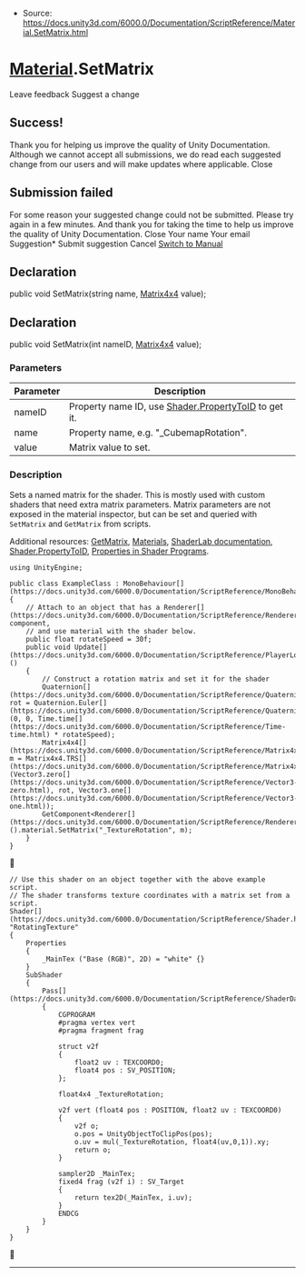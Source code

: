 * Source: https://docs.unity3d.com/6000.0/Documentation/ScriptReference/Material.SetMatrix.html

#  [Material](https://docs.unity3d.com/6000.0/Documentation/ScriptReference/Material.html).SetMatrix
Leave feedback
Suggest a change
## Success!
Thank you for helping us improve the quality of Unity Documentation. Although we cannot accept all submissions, we do read each suggested change from our users and will make updates where applicable.
Close
## Submission failed
For some reason your suggested change could not be submitted. Please <a>try again</a> in a few minutes. And thank you for taking the time to help us improve the quality of Unity Documentation.
Close
Your name Your email Suggestion* Submit suggestion
Cancel
[Switch to Manual](https://docs.unity3d.com/6000.0/Documentation/Manual/class-Material.html "Go to Material Component in the Manual")
## Declaration
public void SetMatrix(string name, [Matrix4x4](https://docs.unity3d.com/6000.0/Documentation/ScriptReference/Matrix4x4.html) value); 
## Declaration
public void SetMatrix(int nameID, [Matrix4x4](https://docs.unity3d.com/6000.0/Documentation/ScriptReference/Matrix4x4.html) value); 
### Parameters
Parameter | Description  
---|---  
nameID | Property name ID, use [Shader.PropertyToID](https://docs.unity3d.com/6000.0/Documentation/ScriptReference/Shader.PropertyToID.html) to get it.  
name | Property name, e.g. "_CubemapRotation".  
value | Matrix value to set.  
### Description
Sets a named matrix for the shader.
This is mostly used with custom shaders that need extra matrix parameters. Matrix parameters are not exposed in the material inspector, but can be set and queried with `SetMatrix` and `GetMatrix` from scripts.  
  
Additional resources: [GetMatrix](https://docs.unity3d.com/6000.0/Documentation/ScriptReference/Material.GetMatrix.html), [Materials](https://docs.unity3d.com/6000.0/Documentation/Manual/Materials.html), [ShaderLab documentation](https://docs.unity3d.com/6000.0/Documentation/Manual/Shaders.html), [Shader.PropertyToID](https://docs.unity3d.com/6000.0/Documentation/ScriptReference/Shader.PropertyToID.html), [Properties in Shader Programs](https://docs.unity3d.com/6000.0/Documentation/Manual/SL-PropertiesInPrograms.html).
```
using UnityEngine;  
  
public class ExampleClass : MonoBehaviour[](https://docs.unity3d.com/6000.0/Documentation/ScriptReference/MonoBehaviour.html)
{
    // Attach to an object that has a Renderer[](https://docs.unity3d.com/6000.0/Documentation/ScriptReference/Renderer.html) component,
    // and use material with the shader below.
    public float rotateSpeed = 30f;
    public void Update[](https://docs.unity3d.com/6000.0/Documentation/ScriptReference/PlayerLoop.Update.html)()
    {
        // Construct a rotation matrix and set it for the shader
        Quaternion[](https://docs.unity3d.com/6000.0/Documentation/ScriptReference/Quaternion.html) rot = Quaternion.Euler[](https://docs.unity3d.com/6000.0/Documentation/ScriptReference/Quaternion.Euler.html)(0, 0, Time.time[](https://docs.unity3d.com/6000.0/Documentation/ScriptReference/Time-time.html) * rotateSpeed);
        Matrix4x4[](https://docs.unity3d.com/6000.0/Documentation/ScriptReference/Matrix4x4.html) m = Matrix4x4.TRS[](https://docs.unity3d.com/6000.0/Documentation/ScriptReference/Matrix4x4.TRS.html)(Vector3.zero[](https://docs.unity3d.com/6000.0/Documentation/ScriptReference/Vector3-zero.html), rot, Vector3.one[](https://docs.unity3d.com/6000.0/Documentation/ScriptReference/Vector3-one.html));
        GetComponent<Renderer[](https://docs.unity3d.com/6000.0/Documentation/ScriptReference/Renderer.html)>().material.SetMatrix("_TextureRotation", m);
    }
}

```

```
// Use this shader on an object together with the above example script.
// The shader transforms texture coordinates with a matrix set from a script.
Shader[](https://docs.unity3d.com/6000.0/Documentation/ScriptReference/Shader.html) "RotatingTexture"
{
    Properties
    {
        _MainTex ("Base (RGB)", 2D) = "white" {}
    }
    SubShader
    {
        Pass[](https://docs.unity3d.com/6000.0/Documentation/ScriptReference/ShaderData.Pass.html)
        {
            CGPROGRAM
            #pragma vertex vert
            #pragma fragment frag  
  
            struct v2f
            {
                float2 uv : TEXCOORD0;
                float4 pos : SV_POSITION;
            };  
  
            float4x4 _TextureRotation;  
  
            v2f vert (float4 pos : POSITION, float2 uv : TEXCOORD0)
            {
                v2f o;
                o.pos = UnityObjectToClipPos(pos);
                o.uv = mul(_TextureRotation, float4(uv,0,1)).xy;
                return o;
            }  
  
            sampler2D _MainTex;
            fixed4 frag (v2f i) : SV_Target
            {
                return tex2D(_MainTex, i.uv);
            }
            ENDCG
        }
    }
}
```

* * *
